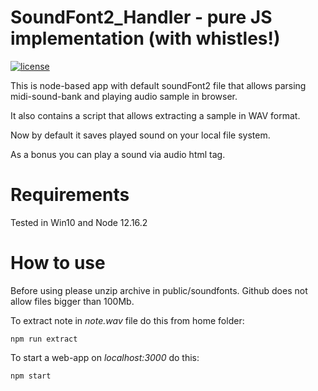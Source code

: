 # SoundFont2_Handler - pure JS implementation (with whistles!)
[![license](https://img.shields.io/badge/license-MIT-blue.svg)](LICENSE)

This is node-based app with default soundFont2 file that allows parsing midi-sound-bank and playing audio sample in browser.

It also contains a script that allows extracting a sample in WAV format.

Now by default it saves played sound on your local file system.

As a bonus you can play a sound via audio html tag.

# Requirements

Tested in Win10 and Node 12.16.2

# How to use

Before using please unzip archive in public/soundfonts. Github does not allow files bigger than 100Mb.

To extract note in *note.wav* file do this from home folder:

```
npm run extract
```

To start a web-app on *localhost:3000* do this:

```
npm start
```